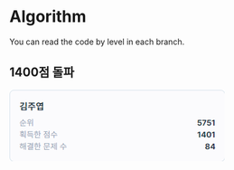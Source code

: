 # Algorithm
You can read the code by level in each branch.

## 1400점 돌파

<img src="static/school.programmers.co.kr_learn_challenges.png">